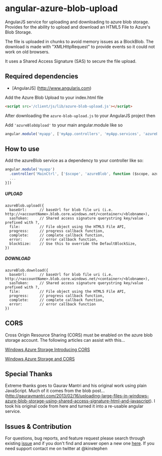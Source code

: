 angular-azure-blob-upload
=========================

AngularJS service for uploading and downloading to azure blob storage. Provides for the ability to upload and download an HTML5 File to Azure's Blob Storage. 

The file is uploaded in chunks to avoid memory issues as a BlockBlob. 
The download is made with "XMLHttpRequest" to provide events so it could not work on old browsers.

It uses a Shared Access Signature (SAS) to secure the file upload.

Required dependencies
-----------------------
* [AngularJS] (http://www.angularjs.com) 

Add the Azure Blob Upload to your index.html file 
```HTML
<script src='/client/js/lib/azure-blob-upload.js'></script>
```

After downloading the `azure-blob-upload.js` to your AngularJS project then

Add `'azureBlobUpload'` to your main angular.module like so
```javascript
angular.module('myapp', ['myApp.controllers', 'myApp.services', 'azureBlobUpload']);
````

How to use
-------------
Add the azureBlob service as a dependency to your controller like so:
```javascript
angular.module('myapp')
  .controller('MainCtrl', ['$scope', 'azureBlob', function ($scope, azureBlob) {
  ...
}])
```


##### UPLOAD

```
azureBlob.upload({
  baseUrl: 		// baseUrl for blob file uri (i.e. http://<accountName>.blob.core.windows.net/<container>/<blobname>),
  sasToken: 	// Shared access signature querystring key/value prefixed with ?,
  file: 		// File object using the HTML5 File API,
  progress: 	// progress callback function,
  complete: 	// complete callback function,
  error: 		// error callback function,
  blockSize: 	// Use this to override the DefaultBlockSize,
})
```


##### DOWNLOAD

```
azureBlob.download({
  baseUrl: 		// baseUrl for blob file uri (i.e. http://<accountName>.blob.core.windows.net/<container>/<blobname>),
  sasToken: 	// Shared access signature querystring key/value prefixed with ?,
  file: 		// File object using the HTML5 File API,
  progress: 	// progress callback function,
  complete: 	// complete callback function,
  error: 		// error callback function
})
```

CORS
-------------

Cross Origin Resource Sharing (CORS) must be enabled on the azure blob storage account. The following articles can assist with this...

[Windows Azure Storage Introducing CORS](http://blogs.msdn.com/b/windowsazurestorage/archive/2014/02/03/windows-azure-storage-introducing-cors.aspx)

[Windows Azure Storage and CORS](http://www.contentmaster.com/azure/windows-azure-storage-cors/)


Special Thanks 
-------------

Extreme thanks goes to Gaurav Mantri and his original work using plain JavaScript. Much of it comes from the blob post...
(http://gauravmantri.com/2013/02/16/uploading-large-files-in-windows-azure-blob-storage-using-shared-access-signature-html-and-javascript). I took his original code from here and turned it into a re-usable angular service.


Issues & Contribution
-------------

For questions, bug reports, and feature request please search through existing [issue](https://github.com/kinstephen/angular-azure-blob-upload/issues) and if you don't find and answer open a new one  [here](https://github.com/kinstephen/angular-azure-blob-upload/issues/new). If you need support contact me on twitter at @kinstephen



